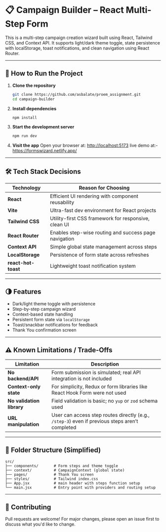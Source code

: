 # 📋 Campaign Builder – React Multi-Step Form

This is a multi-step campaign creation wizard built using React, Tailwind CSS, and Context API. It supports light/dark theme toggle, state persistence with localStorage, toast notifications, and clean navigation using React Router.

---

## 🚀 How to Run the Project

1. **Clone the repository**

   ```bash
   git clone https://github.com/asbalate/proem_assignment.git
   cd campaign-builder
   ```

2. **Install dependencies**

   ```bash
   npm install
   ```

3. **Start the development server**

   ```bash
   npm run dev
   ```

4. **Visit the app**
   Open your browser at: [http://localhost:5173](http://localhost:5173)
   live demo at:- https://formswizard.netlify.app/

---

## 🛠 Tech Stack Decisions

| Technology          | Reason for Choosing                                   |
| ------------------- | ----------------------------------------------------- |
| **React**           | Efficient UI rendering with component reusability     |
| **Vite**            | Ultra-fast dev environment for React projects         |
| **Tailwind CSS**    | Utility-first CSS framework for responsive, clean UI  |
| **React Router**    | Enables step-wise routing and success page navigation |
| **Context API**     | Simple global state management across steps           |
| **LocalStorage**    | Persistence of form state across refreshes            |
| **react-hot-toast** | Lightweight toast notification system                 |

---

## 🌗 Features

- Dark/light theme toggle with persistence
- Step-by-step campaign wizard
- Context-based state handling
- Persistent form state via `localStorage`
- Toast/snackbar notifications for feedback
- Thank You confirmation screen

---

## ⚠️ Known Limitations / Trade-Offs

| Limitation                | Description                                                                                    |
| ------------------------- | ---------------------------------------------------------------------------------------------- |
| **No backend/API**        | Form submission is simulated; real API integration is not included                             |
| **Context-only state**    | For simplicity, Redux or form libraries like React Hook Form were not used                     |
| **No validation library** | Field validation is basic; no `yup` or `zod` schema used                                       |
| **URL manipulation**      | User can access step routes directly (e.g., `/step-3`) even if previous steps aren’t completed |

---

## 📁 Folder Structure (Simplified)

```
src/
├── components/       # Form steps and theme toggle
├── context/          # CampaignContext (global state)
├── pages/            # Thank You screen
├── styles/           # Tailwind index.css
├── App.jsx           # main header with steps function setup
└── main.jsx          # Entry point with providers and routing setup
```



---

## 🙌 Contributing

Pull requests are welcome! For major changes, please open an issue first to discuss what you'd like to change.
